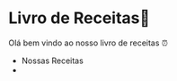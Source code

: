 # Livro de Receitas:blue_book:

Olá bem vindo ao nosso livro de receitas :alarm_clock:

- Nossas Receitas
- 

